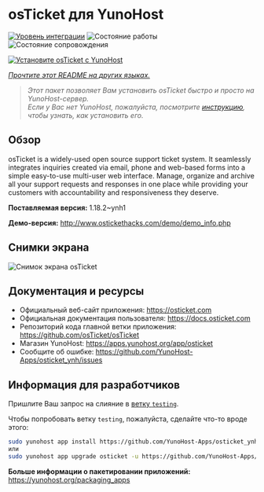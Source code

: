 <!--
Важно: этот README был автоматически сгенерирован <https://github.com/YunoHost/apps/tree/master/tools/readme_generator>
Он НЕ ДОЛЖЕН редактироваться вручную.
-->

# osTicket для YunoHost

[![Уровень интеграции](https://apps.yunohost.org/badge/integration/osticket)](https://ci-apps.yunohost.org/ci/apps/osticket/)
![Состояние работы](https://apps.yunohost.org/badge/state/osticket)
![Состояние сопровождения](https://apps.yunohost.org/badge/maintained/osticket)

[![Установите osTicket с YunoHost](https://install-app.yunohost.org/install-with-yunohost.svg)](https://install-app.yunohost.org/?app=osticket)

*[Прочтите этот README на других языках.](./ALL_README.md)*

> *Этот пакет позволяет Вам установить osTicket быстро и просто на YunoHost-сервер.*  
> *Если у Вас нет YunoHost, пожалуйста, посмотрите [инструкцию](https://yunohost.org/install), чтобы узнать, как установить его.*

## Обзор

osTicket is a widely-used open source support ticket system. It seamlessly integrates inquiries created via email, phone and web-based forms into a simple easy-to-use multi-user web interface. Manage, organize and archive all your support requests and responses in one place while providing your customers with accountability and responsiveness they deserve.

**Поставляемая версия:** 1.18.2~ynh1

**Демо-версия:** <http://www.ostickethacks.com/demo/demo_info.php>

## Снимки экрана

![Снимок экрана osTicket](./doc/screenshots/screenshot.png)

## Документация и ресурсы

- Официальный веб-сайт приложения: <https://osticket.com>
- Официальная документация пользователя: <https://docs.osticket.com>
- Репозиторий кода главной ветки приложения: <https://github.com/osTicket/osTicket>
- Магазин YunoHost: <https://apps.yunohost.org/app/osticket>
- Сообщите об ошибке: <https://github.com/YunoHost-Apps/osticket_ynh/issues>

## Информация для разработчиков

Пришлите Ваш запрос на слияние в [ветку `testing`](https://github.com/YunoHost-Apps/osticket_ynh/tree/testing).

Чтобы попробовать ветку `testing`, пожалуйста, сделайте что-то вроде этого:

```bash
sudo yunohost app install https://github.com/YunoHost-Apps/osticket_ynh/tree/testing --debug
или
sudo yunohost app upgrade osticket -u https://github.com/YunoHost-Apps/osticket_ynh/tree/testing --debug
```

**Больше информации о пакетировании приложений:** <https://yunohost.org/packaging_apps>
